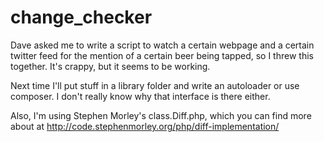change_checker
==============

Dave asked me to write a script to watch a certain webpage and a certain twitter feed for the mention of a certain beer being
tapped, so I threw this together. It's crappy, but it seems to be working.

Next time I'll put stuff in a library folder and write an autoloader or use composer.
I don't really know why that interface is there either.

Also, I'm using Stephen Morley's class.Diff.php, which you can find more about at http://code.stephenmorley.org/php/diff-implementation/